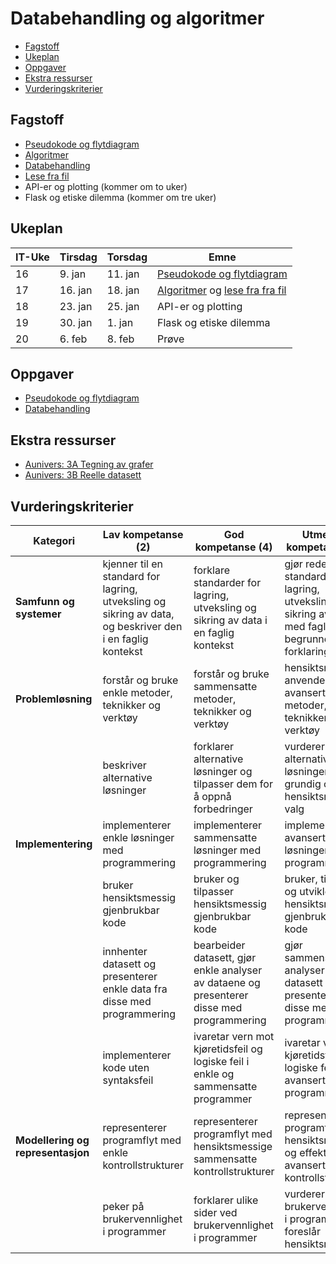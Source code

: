 # Databehandling og algoritmer

- [Fagstoff](#fagstoff)
- [Ukeplan](#ukeplan)
- [Oppgaver](#oppgaver)
- [Ekstra ressurser](#ekstra-ressurser)
- [Vurderingskriterier](#vurderingskriterier)

## Fagstoff

- [Pseudokode og flytdiagram](./pseudokode-og-flytdiagram.md)
- [Algoritmer](./algoritmer.md)
- [Databehandling](./databehandling.md)
- [Lese fra fil](./lese-fra-fil.md)
- API-er og plotting (kommer om to uker)
- Flask og etiske dilemma (kommer om tre uker)

## Ukeplan

| IT-Uke | Tirsdag | Torsdag | Emne                                                                   |
| ------ | ------- | ------- | ---------------------------------------------------------------------- |
| 16     | 9. jan  | 11. jan | [Pseudokode og flytdiagram](./pseudokode-og-flytdiagram.md)            |
| 17     | 16. jan | 18. jan | [Algoritmer](./algoritmer.md) og [lese fra fra fil](./lese-fra-fil.md) |
| 18     | 23. jan | 25. jan | API-er og plotting                                                     |
| 19     | 30. jan | 1. jan  | Flask og etiske dilemma                                                |
| 20     | 6. feb  | 8. feb  | Prøve                                                                  |

## Oppgaver

- [Pseudokode og flytdiagram](./oppgaver/pseudokode-og-flytdiagram.md)
- [Databehandling](./oppgaver/databehandling.md)

## Ekstra ressurser

- [Aunivers: 3A Tegning av grafer](https://innhold.aunivers.no/fagpakker/realfag/informasjonsteknologi-1-2/it-2/3-databehandling/3a-tegning-av-grafer?nof=1)
- [Aunivers: 3B Reelle datasett](https://innhold.aunivers.no/fagpakker/realfag/informasjonsteknologi-1-2/it-2/3-databehandling/3b-reelle-datasett)

## Vurderingskriterier

| Kategori                          | Lav kompetanse (2)                                                                                        | God kompetanse (4)                                                                         | Utmerket kompetanse (6)                                                                                      |
| --------------------------------- | --------------------------------------------------------------------------------------------------------- | ------------------------------------------------------------------------------------------ | ------------------------------------------------------------------------------------------------------------ |
| **Samfunn og systemer**           | kjenner til en standard for lagring, utveksling og sikring av data, og beskriver den i en faglig kontekst | forklare standarder for lagring, utveksling og sikring av data i en faglig kontekst        | gjør rede for standarder for lagring, utveksling og sikring av data med faglige begrunnelser og forklaringer |
| **Problemløsning**                | forstår og bruke enkle metoder, teknikker og verktøy                                                      | forstår og bruke sammensatte metoder, teknikker og verktøy                                 | hensiktsmessig anvende avanserte metoder, teknikker og verktøy                                               |
|                                   | beskriver alternative løsninger                                                                           | forklarer alternative løsninger og tilpasser dem for å oppnå forbedringer                  | vurderer alternative løsninger grundig og gjør hensiktsmessige valg                                          |
| **Implementering**                | implementerer enkle løsninger med programmering                                                           | implementerer sammensatte løsninger med programmering                                      | implementerer avanserte løsninger med programmering                                                          |
|                                   | bruker hensiktsmessig gjenbrukbar kode                                                                    | bruker og tilpasser hensiktsmessig gjenbrukbar kode                                        | bruker, tilpasser og utvikler hensiktsmessig gjenbrukbar kode                                                |
|                                   | innhenter datasett og presenterer enkle data fra disse med programmering                                  | bearbeider datasett, gjør enkle analyser av dataene og presenterer disse med programmering | gjør sammensatte analyser av datasett og presenterer disse med programmering                                 |
|                                   | implementerer kode uten syntaksfeil                                                                       | ivaretar vern mot kjøretidsfeil og logiske feil i enkle og sammensatte programmer          | ivaretar vern mot kjøretidsfeil og logiske feil i avanserte programmer                                       |
| **Modellering og representasjon** | representerer programflyt med enkle kontrollstrukturer                                                    | representerer programflyt med hensiktsmessige sammensatte kontrollstrukturer               | representerer programflyt med hensiktsmessige og effektive avanserte kontrollstrukturer                      |
|                                   | peker på brukervennlighet i programmer                                                                    | forklarer ulike sider ved brukervennlighet i programmer                                    | vurderer brukervennlighet i programmer og foreslår hensiktsmessige                                           |
